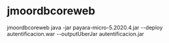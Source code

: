 # jmoordbcoreweb
jmoordbcoreweb
java -jar payara-micro-5.2020.4.jar --deploy autentificacion.war --outputUberJar autentificacion.jar